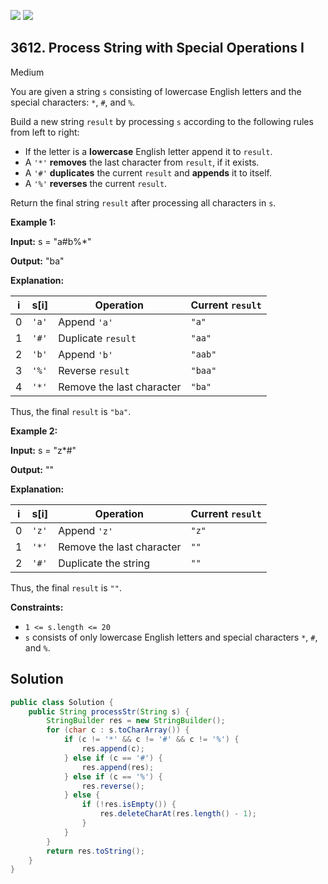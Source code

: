 [![](https://img.shields.io/github/stars/javadev/LeetCode-in-Java?label=Stars&style=flat-square)](https://github.com/javadev/LeetCode-in-Java)
[![](https://img.shields.io/github/forks/javadev/LeetCode-in-Java?label=Fork%20me%20on%20GitHub%20&style=flat-square)](https://github.com/javadev/LeetCode-in-Java/fork)

## 3612\. Process String with Special Operations I

Medium

You are given a string `s` consisting of lowercase English letters and the special characters: `*`, `#`, and `%`.

Build a new string `result` by processing `s` according to the following rules from left to right:

*   If the letter is a **lowercase** English letter append it to `result`.
*   A `'*'` **removes** the last character from `result`, if it exists.
*   A `'#'` **duplicates** the current `result` and **appends** it to itself.
*   A `'%'` **reverses** the current `result`.

Return the final string `result` after processing all characters in `s`.

**Example 1:**

**Input:** s = "a#b%\*"

**Output:** "ba"

**Explanation:**

| i | s[i]  | Operation                  | Current `result` |
|---|-------|----------------------------|------------------|
| 0 | `'a'` | Append `'a'`               | `"a"`            |
| 1 | `'#'` | Duplicate `result`         | `"aa"`           |
| 2 | `'b'` | Append `'b'`               | `"aab"`          |
| 3 | `'%'` | Reverse `result`           | `"baa"`          |
| 4 | `'*'` | Remove the last character  | `"ba"`           |

Thus, the final `result` is `"ba"`.

**Example 2:**

**Input:** s = "z\*#"

**Output:** ""

**Explanation:**

| i | s[i]  | Operation                 | Current `result` |
|---|-------|---------------------------|------------------|
| 0 | `'z'` | Append `'z'`              | `"z"`            |
| 1 | `'*'` | Remove the last character | `""`             |
| 2 | `'#'` | Duplicate the string      | `""`             |

Thus, the final `result` is `""`.

**Constraints:**

*   `1 <= s.length <= 20`
*   `s` consists of only lowercase English letters and special characters `*`, `#`, and `%`.

## Solution

```java
public class Solution {
    public String processStr(String s) {
        StringBuilder res = new StringBuilder();
        for (char c : s.toCharArray()) {
            if (c != '*' && c != '#' && c != '%') {
                res.append(c);
            } else if (c == '#') {
                res.append(res);
            } else if (c == '%') {
                res.reverse();
            } else {
                if (!res.isEmpty()) {
                    res.deleteCharAt(res.length() - 1);
                }
            }
        }
        return res.toString();
    }
}
```
